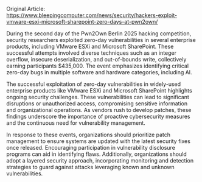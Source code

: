 Original Article: https://www.bleepingcomputer.com/news/security/hackers-exploit-vmware-esxi-microsoft-sharepoint-zero-days-at-pwn2own/

During the second day of the Pwn2Own Berlin 2025 hacking competition, security researchers exploited zero-day vulnerabilities in several enterprise products, including VMware ESXi and Microsoft SharePoint. These successful attempts involved diverse techniques such as an integer overflow, insecure deserialization, and out-of-bounds write, collectively earning participants $435,000. The event emphasizes identifying critical zero-day bugs in multiple software and hardware categories, including AI.

The successful exploitation of zero-day vulnerabilities in widely-used enterprise products like VMware ESXi and Microsoft SharePoint highlights ongoing security challenges. These vulnerabilities can lead to significant disruptions or unauthorized access, compromising sensitive information and organizational operations. As vendors rush to develop patches, these findings underscore the importance of proactive cybersecurity measures and the continuous need for vulnerability management.

In response to these events, organizations should prioritize patch management to ensure systems are updated with the latest security fixes once released. Encouraging participation in vulnerability disclosure programs can aid in identifying flaws. Additionally, organizations should adopt a layered security approach, incorporating monitoring and detection strategies to guard against attacks leveraging known and unknown vulnerabilities.